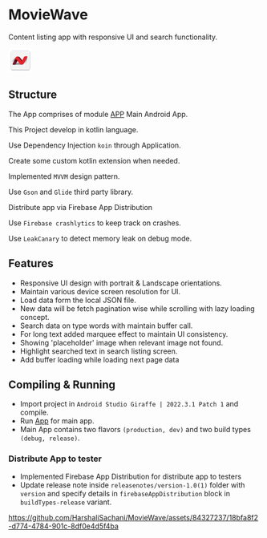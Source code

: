 # MovieWave

Content listing app with responsive UI and search functionality.

![MovieWave](app/src/main/res/mipmap-mdpi/ic_launcher.png)

## Structure

The App comprises of module [APP](app) Main Android App.

This Project develop in kotlin language. 

Use Dependency Injection `koin` through Application.

Create some custom kotlin extension when needed.

Implemented `MVVM` design pattern.

Use `Gson` and `Glide` third party library.

Distribute app via Firebase App Distribution

Use `Firebase crashlytics` to keep track on crashes.

Use `LeakCanary` to detect memory leak on debug mode.


## Features

* Responsive UI design with portrait & Landscape orientations.
* Maintain various device screen resolution for UI.
* Load data form the local JSON file.
* New data will be fetch pagination wise while scrolling with lazy loading concept.
* Search data on type words with maintain buffer call.
* For long text added marquee effect to maintain UI consistency.
* Showing 'placeholder' image when relevant image not found.
* Highlight searched text in search listing screen.
* Add buffer loading while loading next page data

## Compiling & Running

* Import project in `Android Studio Giraffe | 2022.3.1 Patch 1` and compile.
* Run [App](app) for main app.
* Main App contains two flavors `(production, dev)` and two build types `(debug, release)`.

### Distribute App to tester

* Implemented Firebase App Distribution for distribute app to testers
* Update release note inside `releasenotes/version-1.0(1)` folder with `version` and specify details in `firebaseAppDistribution` block in `buildTypes-release` variant.


https://github.com/HarshaliSachani/MovieWave/assets/84327237/18bfa8f2-d774-4784-901c-8df0e4d5f4ba

